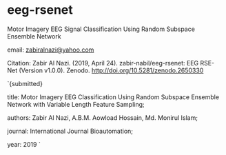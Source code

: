 # eeg-rsenet
Motor Imagery EEG Signal Classification Using Random Subspace Ensemble Network

email: zabiralnazi@yahoo.com

Citation: Zabir Al Nazi. (2019, April 24). zabir-nabil/eeg-rsenet: EEG RSE-Net (Version v1.0.0). Zenodo. http://doi.org/10.5281/zenodo.2650330

`{submitted}

title: Motor Imagery EEG Classification Using Random Subspace Ensemble Network with Variable Length Feature Sampling;

authors: Zabir Al Nazi, A.B.M. Aowload Hossain, Md. Monirul Islam;

journal: International Journal Bioautomation;

year: 2019
`
